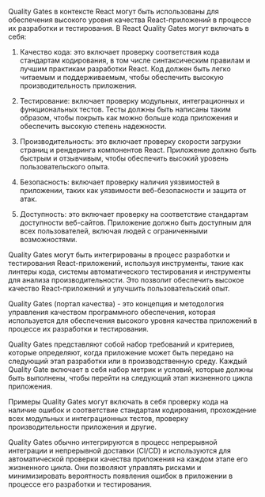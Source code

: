 Quality Gates в контексте React могут быть использованы для обеспечения высокого уровня качества React-приложений в процессе их разработки и тестирования. В React Quality Gates могут включать в себя:

1.  Качество кода: это включает проверку соответствия кода стандартам кодирования, в том числе синтаксическим правилам и лучшим практикам разработки React. Код должен быть легко читаемым и поддерживаемым, чтобы обеспечить высокую производительность приложения.
    
2.  Тестирование: включает проверку модульных, интеграционных и функциональных тестов. Тесты должны быть написаны таким образом, чтобы покрыть как можно больше кода приложения и обеспечить высокую степень надежности.
    
3.  Производительность: это включает проверку скорости загрузки страниц и рендеринга компонентов React. Приложение должно быть быстрым и отзывчивым, чтобы обеспечить высокий уровень пользовательского опыта.
    
4.  Безопасность: включает проверку наличия уязвимостей в приложении, таких как уязвимости веб-безопасности и защита от атак.
    
5.  Доступность: это включает проверку на соответствие стандартам доступности веб-сайтов. Приложение должно быть доступным для всех пользователей, включая людей с ограниченными возможностями.
    

Quality Gates могут быть интегрированы в процесс разработки и тестирования React-приложений, используя инструменты, такие как линтеры кода, системы автоматического тестирования и инструменты для анализа производительности. Это позволит обеспечить высокое качество React-приложений и улучшить пользовательский опыт.

Quality Gates (портал качества) - это концепция и методология управления качеством программного обеспечения, которая используется для обеспечения высокого уровня качества приложений в процессе их разработки и тестирования.

Quality Gates представляют собой набор требований и критериев, которые определяют, когда приложение может быть передано на следующий этап разработки или в производственную среду. Каждый Quality Gate включает в себя набор метрик и условий, которые должны быть выполнены, чтобы перейти на следующий этап жизненного цикла приложения.

Примеры Quality Gates могут включать в себя проверку кода на наличие ошибок и соответствие стандартам кодирования, прохождение всех модульных и интеграционных тестов, проверку производительности приложения и другие.

Quality Gates обычно интегрируются в процесс непрерывной интеграции и непрерывной доставки (CI/CD) и используются для автоматической проверки качества приложения на каждом этапе его жизненного цикла. Они позволяют управлять рисками и минимизировать вероятность появления ошибок в приложении в процессе его разработки и тестирования.